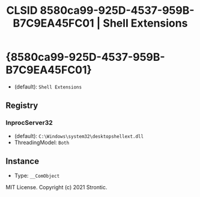 ﻿---
title: "CLSID 8580ca99-925D-4537-959B-B7C9EA45FC01 | Shell Extensions"
excerpt: What is COM-Object CLSID 8580ca99-925D-4537-959B-B7C9EA45FC01?
---

# {8580ca99-925D-4537-959B-B7C9EA45FC01}

* (default): `Shell Extensions`

## Registry


### InprocServer32

* (default): `C:\Windows\system32\desktopshellext.dll`
* ThreadingModel: `Both`

## Instance

* Type: `__ComObject`

MIT License. Copyright (c) 2021 Strontic.


